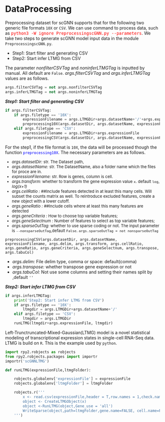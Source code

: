 # DataProcessing

Preprocessing dataset for scGNN supports that for the following two generic file formats `10X` or `CSV`.  We can use command to process data, such as <font color=red size=3>`python3 -W ignore PreprocessingscGNN.py --parameters`</font>.
We take two steps to generate scGNN model input data in the module `PreprocessingscGNN.py`.

- Step1: Start filter and generating CSV
- Step2: Start infer LTMG from CSV

The parameter *nonfilterCSVTag* and *noninferLTMGTag* is inputted by manual. All default are `False`.
*args.filterCSVTag* and *args.inferLTMGTag* values are as follows.

``` python
args.filterCSVTag = not args.nonfilterCSVTag
args.inferLTMGTag = not args.noninferLTMGTag
```

***Step1: Start filter and generating CSV***

``` python
if args.filterCSVTag:
    if args.filetype == '10X':
        expressionFilename = args.LTMGDir+args.datasetName+'/'+args.expressionFile
        preprocessing10X(args.datasetDir, args.datasetName, expressionFilename, args.transform, args.cellRatio, args.geneRatio, args.geneCriteria, args.geneSelectnum, args.sparseOutTag)
    elif args.filetype == 'CSV':
        expressionFilename = args.LTMGDir+args.expressionFile
        preprocessingCSV(args.datasetDir, args.datasetName, expressionFilename, args.delim, args.transform, args.cellRatio, args.geneRatio, args.geneCriteria, args.geneSelectnum, args.transpose, args.tabuCol)
 ```

For the step1, if the file format is `10X`, the data will be processed though the function <font color=blue>`preprocessing10X`</font>. The necessary parameters are as follows.
<font size= 2>
+ *args.datasetDir:* str. The Dataset path,
+ *args.datasetName:*   str. The DatasetName, also a folder name which the files for proce are in.
+ *expressionFilename:*  str. Row is genes, column is cell.
+ *args.transform:* whether to transform the gene expression value `x`. default `log`, *log(x+1)*
+ *args.cellRatio :*  ##Include features detected in at least this many cells. Will subset the counts matrix as well. To reintroduce excluded features, create a new object with a lower cutoff.
+ *args.geneRatio :*  ##Include cells where at least this many features are detected
+ *args.geneCriteria :*  How to choose top variable features;
+ *args.geneSelectnum :*  Number of features to select as top variable features;
+ *args.sparseOutTag:* whether to use sparse coding or not. The input parameter is `--nonsparseOutTag`,default `False`. `args.sparseOutTag = not nonsparseOutTag`

</font>

    preprocessingCSV(args.datasetDir, args.datasetName, expressionFilename, args.delim, args.transform, args.cellRatio, args.geneRatio, args.geneCriteria, args.geneSelectnum, args.transpose, args.tabuCol)

+ *args.delim:*  File delim type, comma or space: default(comma)
+ *args.transpose:* whether transpose gene expression or not
+ *args.tabuCol:*  Not use some columns and setting their names split by ,default `''`


***Step2: Start infer LTMG from CSV***

``` python
if args.inferLTMGTag:
    print('Step2: Start infer LTMG from CSV')
    if args.filetype == '10X':
        ltmgdir = args.LTMGDir+args.datasetName+'/'
    elif args.filetype == 'CSV':
        ltmgdir = args.LTMGDir
    runLTMG(ltmgdir+args.expressionFile, ltmgdir)
 ```

Left-Trunctruncated-Mixed-Gaussian(LTMG) model is a novel statistical modeling of transcriptional expression states in single-cell RNA-Seq data. LTMG is build on `R`. This is the example used by `python`.

``` python
import rpy2.robjects as robjects
from rpy2.robjects.packages import importr
importr('scGNNLTMG')

def runLTMG(expressionFile,ltmgFolder):

    robjects.globalenv['expressionFile'] = expressionFile
    robjects.globalenv['ltmgFolder'] = ltmgFolder

    robjects.r('''
        x <- read.csv(expressionFile,header = T,row.names = 1,check.names = F)
        object <- CreateLTMGObject(x)
        object <-RunLTMG(object,Gene_use = 'all')
        WriteSparse(object,path=ltmgFolder,gene.name=FALSE, cell.name=FALSE)
    ''')

 ```